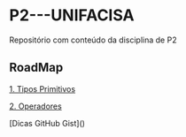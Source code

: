 # P2---UNIFACISA
Repositório com conteúdo da disciplina de P2

## RoadMap

[1. Tipos Primitivos](conteudos/tiposprimitivos.md)

[2. Operadores](conteudos/operadores.md)

[Dicas GitHub Gist](<script src="https://gist.github.com/Laize-ns/df973e7e7ae12fbc94a85f60db061a39.js"></script>)
